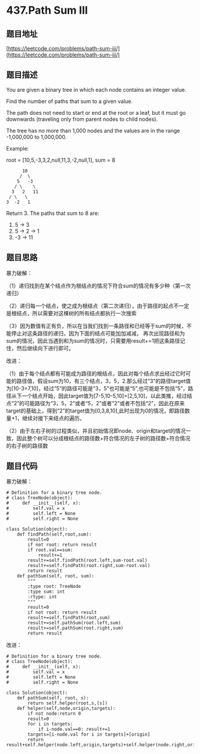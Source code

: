 437.Path Sum III
=================


题目地址
--------
[https://leetcode.com/problems/path-sum-iii/](https://leetcode.com/problems/path-sum-iii/)

题目描述
--------

You are given a binary tree in which each node contains an integer value.

Find the number of paths that sum to a given value.

The path does not need to start or end at the root or a leaf, but it must go downwards (traveling only from parent nodes to child nodes).

The tree has no more than 1,000 nodes and the values are in the range -1,000,000 to 1,000,000.

Example:

root = [10,5,-3,3,2,null,11,3,-2,null,1], sum = 8

```
      10
     /  \
    5   -3
   / \    \
  3   2   11
 / \   \
3  -2   1
```

Return 3. The paths that sum to 8 are:

1.  5 -> 3
2.  5 -> 2 -> 1
3. -3 -> 11

题目思路
--------

暴力破解：

（1）递归找到在某个结点作为根结点的情况下符合sum的情况有多少种（第一次递归）

（2）递归每一个结点，使之成为根结点（第二次递归），由于路径的起点不一定是根结点，所以需要对这棵树的所有结点都执行一次搜索

（3）因为数值有正有负，所以在当我们找到一条路径和已经等于sum的时候，不能停止对这条路径的递归，因为下面的结点可能加加减减，
再次出现路径和为sum的情况，因此当遇到和为sum的情况时，只需要用result+=1把这条路径记住，然后继续向下进行即可。

改进：

（1）由于每个结点都有可能成为路径的根结点，因此对每个结点求出经过它时可能的路径值，假设sum为10，有三个结点，3，5，2.那么经过“3”的路径target值为[10-3=7,10]，经过“5”的路径可能是“3，5”也可能是“5”,也可能是不包括“5”，路径从下一个结点开始，因此target值为[7-5,10-5,10]=[2,5,10]，以此类推，经过结点“2”的可能路径为“3，5，2”或者“5，2”或者“2”或者不包括“2”，因此在原来target的基础上，得到“2”的target值为[0,3,8,10],此时出现为0的情况，即路径数量+1，继续对接下来结点的遍历。

（2）由于左右子树的过程类似，并且初始情况即node、origin和target的情况一致，因此整个树可以分成根结点的路径数+符合情况的左子树的路径数+符合情况的右子树的路径数


题目代码
-------

暴力破解：

```
# Definition for a binary tree node.
# class TreeNode(object):
#     def __init__(self, x):
#         self.val = x
#         self.left = None
#         self.right = None

class Solution(object):
    def findPath(self,root,sum):
        result=0
        if not root: return result
        if root.val==sum:
            result+=1
        result+=self.findPath(root.left,sum-root.val)
        result+=self.findPath(root.right,sum-root.val)
        return result
    def pathSum(self, root, sum):
        """
        :type root: TreeNode
        :type sum: int
        :rtype: int
        """
        result=0
        if not root: return result
        result+=self.findPath(root,sum)
        result+=self.pathSum(root.left,sum)
        result+=self.pathSum(root.right,sum)
        return result
```

改进：

```
# Definition for a binary tree node.
# class TreeNode(object):
#     def __init__(self, x):
#         self.val = x
#         self.left = None
#         self.right = None

class Solution(object):
    def pathSum(self, root, s):
        return self.helper(root,s,[s])
    def helper(self,node,origin,targets):
        if not node:return 0
        result=0
        for i in targets:
            if i-node.val==0: result+=1
        targets=[i-node.val for i in targets]+[origin]
        return result+self.helper(node.left,origin,targets)+self.helper(node.right,origin,targets)

```
